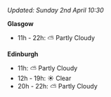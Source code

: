 *Updated: Sunday 2nd April 10:30*

**Glasgow**

* 11h - 22h: :partly_sunny: Partly Cloudy

**Edinburgh**

* 11h: :partly_sunny: Partly Cloudy
* 12h - 19h: :sunny: Clear
* 20h - 22h: :partly_sunny: Partly Cloudy
